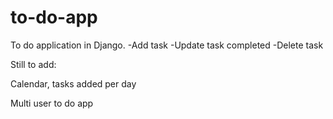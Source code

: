 # to-do-app

To do application in Django. 
-Add task
-Update task completed
-Delete task

Still to add: 

Calendar, tasks added per day

Multi user to do app 
